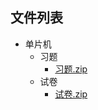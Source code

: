
## 文件列表

- 单片机
    - 习题
        - [习题.zip](https://github.com/OpenWyu/wyu-courses-lib/raw/master/单片机/习题/习题.zip)
    - 试卷
        - [试卷.zip](https://github.com/OpenWyu/wyu-courses-lib/raw/master/单片机/试卷/试卷.zip)
